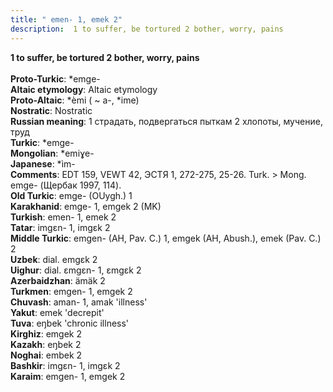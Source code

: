 ```yaml
---
title: " emen- 1, emek 2"
description:  1 to suffer, be tortured 2 bother, worry, pains
---
```

<strong> 1 to suffer, be tortured 2 bother, worry, pains</strong><br><br>
<strong>Proto-Turkic</strong>:  *emge-<br>
<strong>Altaic etymology</strong>:  Altaic etymology<br>
<strong> Proto-Altaic</strong>:  *èmi ( ~ a-, *ime)<br>
<strong>Nostratic</strong>:  Nostratic<br>
<strong>Russian meaning</strong>:  1 страдать, подвергаться пыткам 2 хлопоты, мучение, труд<br>
<strong>Turkic</strong>:  *emge-<br>
<strong>Mongolian</strong>:  *emiɣe-<br>
<strong>Japanese</strong>:  *ìm-<br>
<strong>Comments</strong>:  EDT 159, VEWT 42, ЭСТЯ 1, 272-275, 25-26. Turk. > Mong. emge- (Щербак 1997, 114).<br>
<strong>Old Turkic</strong>:  emge- (OUygh.) 1<br>
<strong>Karakhanid</strong>:  emge- 1, emgek 2 (MK)<br>
<strong>Turkish</strong>:  emen- 1, emek 2<br>
<strong>Tatar</strong>:  imgɛn- 1, imgɛk 2<br>
<strong>Middle Turkic</strong>:  emgen- (AH, Pav. C.) 1, emgek (AH, Abush.), emek (Pav. C.) 2<br>
<strong>Uzbek</strong>:  dial. emgɛk 2<br>
<strong>Uighur</strong>:  dial. ɛmgɛn- 1, ɛmgɛk 2<br>
<strong>Azerbaidzhan</strong>:  ämäk 2<br>
<strong>Turkmen</strong>:  emgen- 1, emgek 2<br>
<strong>Chuvash</strong>:  aman- 1, amak 'illness'<br>
<strong>Yakut</strong>:  emek 'decrepit'<br>
<strong>Tuva</strong>:  eŋbek 'chronic illness'<br>
<strong>Kirghiz</strong>:  emgek 2<br>
<strong>Kazakh</strong>:  eŋbek 2<br>
<strong>Noghai</strong>:  embek 2<br>
<strong>Bashkir</strong>:  imgɛn- 1, imgɛk 2<br>
<strong>Karaim</strong>:  emgen- 1, emgek 2<br>


